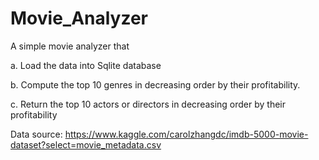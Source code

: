 # Movie_Analyzer

A simple movie analyzer that 

a. Load the data into Sqlite database

b. Compute the top 10 genres in decreasing order by their profitability.

c. Return the top 10 actors or directors in decreasing order by their profitability

Data source:
https://www.kaggle.com/carolzhangdc/imdb-5000-movie-dataset?select=movie_metadata.csv
